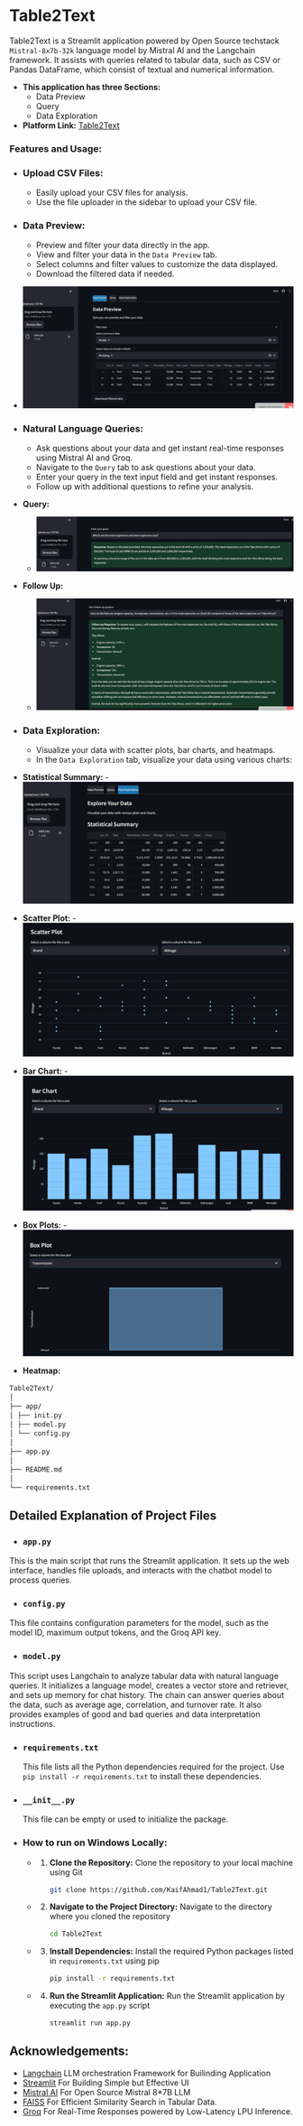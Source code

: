 # Table2Text
Table2Text is a Streamlit application powered by Open Source techstack `Mistral-8x7b-32k` language model by Mistral AI and the Langchain framework. It assists with queries related to tabular data, such as CSV or Pandas DataFrame, which consist of textual and numerical information.
- **This application has three Sections:**
     - Data Preview
     - Query
     - Data Exploration
- **Platform Link:** [Table2Text](https://table2textapplication.streamlit.app/)
### **Features and Usage:** 
  - ### **Upload CSV Files:**
    - Easily upload your CSV files for analysis.
    - Use the file uploader in the sidebar to upload your CSV file.

  - ### **Data Preview:**
    - Preview and filter your data directly in the app.
    - View and filter your data in the `Data Preview` tab.
    - Select columns and filter values to customize the data displayed.
    - Download the filtered data if needed.
  -   ![Data Preview](https://github.com/KaifAhmad1/Table2Text/blob/main/Images/Data%20Preview.png)
  - ### **Natural Language Queries:**
    - Ask questions about your data and get instant real-time responses using Mistral AI and Groq.
    - Navigate to the `Query` tab to ask questions about your data.
    - Enter your query in the text input field and get instant responses.
    - Follow up with additional questions to refine your analysis.
  - **Query:**
      - ![Query](https://github.com/KaifAhmad1/Table2Text/blob/main/Images/Query.png)
  - **Follow Up:**
      - ![Follow Up](https://github.com/KaifAhmad1/Table2Text/blob/main/Images/Follow%20Up%20Query.png)
  - ### **Data Exploration:**
    - Visualize your data with scatter plots, bar charts, and heatmaps.
    - In the `Data Exploration` tab, visualize your data using various charts:
  - **Statistical Summary:**
        - ![Statics Summary](https://github.com/KaifAhmad1/Table2Text/blob/main/Images/Statical%20Summary.png)
  - **Scatter Plot:** 
        - ![Scattorplot](https://github.com/KaifAhmad1/Table2Text/blob/main/Images/Scatter%20Plot.png)
  - **Bar Chart:**
        - ![Bar Chart](https://github.com/KaifAhmad1/Table2Text/blob/main/Images/Bar%20Chart.png)
  - **Box Plots:**
        - ![Box Plot](https://github.com/KaifAhmad1/Table2Text/blob/main/Images/Box%20Plot.png)
  - **Heatmap:** 

  
``` 
Table2Text/
│
├── app/
│ ├── init.py 
│ ├── model.py 
│ └── config.py 
│
├── app.py 
│
├── README.md 
│
└── requirements.txt 
``` 

## Detailed Explanation of Project Files

- ### **`app.py`**
This is the main script that runs the Streamlit application. It sets up the web interface, handles file uploads, and interacts with the chatbot model to process queries.

- ### **`config.py`**
This file contains configuration parameters for the model, such as the model ID, maximum output tokens, and the Groq API key.

- ### **`model.py`**
This script uses Langchain to analyze tabular data with natural language queries. It initializes a language model, creates a vector store and retriever, and sets up memory for chat history. The chain can answer queries about the data, such as average age, correlation, and turnover rate. It also provides examples of good and bad queries and data interpretation instructions.

- ### **`requirements.txt`**
  This file lists all the Python dependencies required for the project. Use `pip install -r requirements.txt` to install these dependencies.

- ### **`__init__.py`**
  This file can be empty or used to initialize the package.


- ### **How to run on Windows Locally:**
  - 1. **Clone the Repository:** Clone the repository to your local machine using Git
         ``` sh
         git clone https://github.com/KaifAhmad1/Table2Text.git
         ```
  - 2. **Navigate to the Project Directory:** Navigate to the directory where you cloned the repository
         ``` sh
         cd Table2Text
         ```
  - 3. **Install Dependencies:** Install the required Python packages listed in `requirements.txt` using pip
         ``` sh
         pip install -r requirements.txt
         ```
  - 4. **Run the Streamlit Application:** Run the Streamlit application by executing the `app.py` script
        ``` sh
        streamlit run app.py
        ```
## Acknowledgements: 
- [Langchain](https://github.com/langchain-ai/langchain) LLM orchestration Framework for Builinding Application
- [Streamlit](https://github.com/streamlit/streamlit) For Building Simple but Effective UI 
- [Mistral AI](https://github.com/mistralai) For Open Source Mistral 8*7B LLM 
- [FAISS](https://github.com/facebookresearch/faiss) For Efficient Similarity Search in Tabular Data. 
- [Groq](https://github.com/groq) For Real-Time Responses powered by Low-Latency LPU Inference. 
  
         


